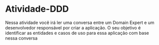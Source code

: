 # Atividade-DDD
Nessa atividade você irá ler uma conversa entre um Domain Expert e um desenvolvedor responsável por criar a aplicação. O seu objetivo é identificar as entidades e casos de uso para essa aplicação com base nessa conversa
